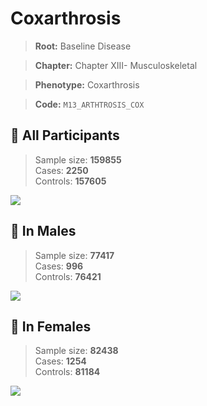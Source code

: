 # Coxarthrosis

> **Root:** Baseline Disease  

> **Chapter:** Chapter XIII- Musculoskeletal  

> **Phenotype:** Coxarthrosis  

> **Code:** `M13_ARTHTROSIS_COX`

## 🧪 All Participants  
> Sample size: **159855**  
> Cases: **2250**  
> Controls: **157605**
<img src="/Disease/Figures/ALL/Baseline/M13_ARTHTROSIS_COX.png"/>
<CsvTable src="/Disease/Data/ALL/Baseline/LG_M13_ARTHTROSIS_COX.csv" label="🔍 View full results" />

## 👨 In Males  
> Sample size: **77417**  
> Cases: **996**  
> Controls: **76421**
<img src="/Disease/Figures/Male/Baseline/M13_ARTHTROSIS_COX.png"/>
<CsvTable src="/Disease/Data/Male/Baseline/LG_M13_ARTHTROSIS_COX.csv" label="🔍 View full results" />

## 👩 In Females  
> Sample size: **82438**  
> Cases: **1254**  
> Controls: **81184**
<img src="/Disease/Figures/Female/Baseline/M13_ARTHTROSIS_COX.png"/>
<CsvTable src="/Disease/Data/Female/Baseline/LG_M13_ARTHTROSIS_COX.csv" label="🔍 View full results" />
